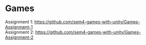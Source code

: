 # Games

Assignment 1: https://github.com/sem4-games-with-unity/Games-Assignment-1  
Assignment 2: https://github.com/sem4-games-with-unity/Games-Assignment-2

